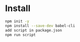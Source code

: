 # Install

```bash
npm init -y
npm install --save-dev babel-cli
add script in package.json
npm run script
```